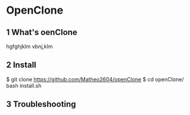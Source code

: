# OpenClone


## 1 What's oenClone

hgfghjklm
vbnj,klm


## 2 Install

$ git clone https://github.com/Matheo2604/openClone
$ cd openClone/
bash install.sh 


## 3 Troubleshooting